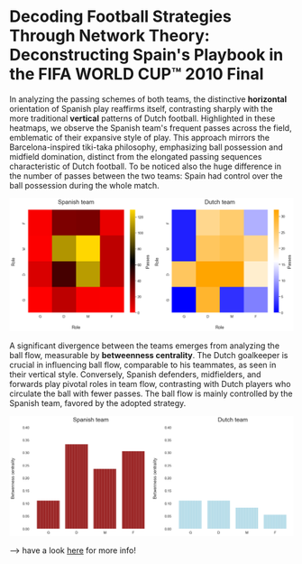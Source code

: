 # Decoding Football Strategies Through Network Theory: Deconstructing Spain's Playbook in the FIFA WORLD CUP™ 2010 Final


In analyzing the passing schemes of both teams, the distinctive <b>horizontal</b> orientation of Spanish play reaffirms itself, contrasting sharply with the more traditional <b>vertical</b> patterns of Dutch football. Highlighted in these heatmaps, we observe the Spanish team's frequent passes across the field, emblematic of their expansive style of play. This approach mirrors the Barcelona-inspired tiki-taka philosophy, emphasizing ball possession and midfield domination, distinct from the elongated passing sequences characteristic of Dutch football. To be noticed also the huge difference in the number of passes between the two teams: Spain had control over the ball possession during the whole match.


![alt text](https://github.com/maddaleona/sport_projects/blob/main/files/heatmaps_es_nl.png)


A significant divergence between the teams emerges from analyzing the ball flow, measurable by <b>betweenness centrality</b>. The Dutch goalkeeper is crucial in influencing ball flow, comparable to his teammates, as seen in their vertical style. Conversely, Spanish defenders, midfielders, and forwards play pivotal roles in team flow, contrasting with Dutch players who circulate the ball with fewer passes. The ball flow is mainly controlled by the Spanish team, favored by the adopted strategy.


![alt text](https://github.com/maddaleona/sport_projects/blob/main/files/hist_es_nl.png)


--> have a look [here](https://github.com/maddaleona/sport_projects/blob/main/files/world_cup_analysis.pdf) for more info!
